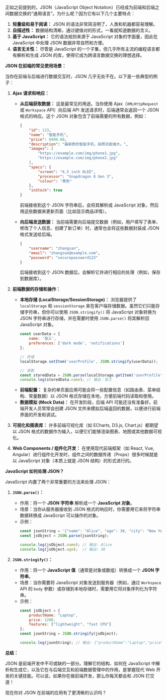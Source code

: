 
正如之前提到的，JSON（JavaScript Object Notation）已经成为前端和后端之间数据交换的“通用语言”。为什么呢？因为它有以下几个主要特点：

1.  **轻量级和易于阅读：** JSON 的语法非常简洁明了，人类和机器都容易理解。
2.  **自描述性：** 数据结构清晰，通过键值对的形式，一看就知道数据的含义。
3.  **基于 JavaScript：** 它的语法规则来源于 JavaScript 对象的字面量，因此在 JavaScript 中处理 JSON 数据非常自然和方便。
4.  **语言无关性：** 尽管是 JavaScript 的一个子集，但几乎所有主流的编程语言都有解析和生成 JSON 的库，使得它成为跨语言数据交换的理想选择。

**JSON 在前端的常见使用场景：**

当你在前端与后端进行数据交互时，JSON 几乎无处不在。以下是一些典型的例子：

1.  **Ajax 请求和响应：**
    * **从后端获取数据：** 这是最常见的用途。当你使用 Ajax（`XMLHttpRequest` 或 `Workspace` API）向后端 API 发送请求时，后端通常会返回一个 JSON 格式的响应。这个 JSON 对象包含了前端需要的所有数据，例如：
        ```json
        {
            "id": 123,
            "name": "智能手机",
            "price": 6999.00,
            "description": "最新款的智能手机，拍照功能强大。",
            "images": [
                "https://example.com/img/phone1.jpg",
                "https://example.com/img/phone2.jpg"
            ],
            "specs": {
                "screen": "6.5 inch OLED",
                "processor": "Snapdragon 8 Gen 3",
                "colour": "黑色"
            },
            "inStock": true
        }
        ```
        前端接收到这个 JSON 字符串后，会将其解析成 JavaScript 对象，然后用这些数据来更新页面（比如显示商品详情）。

    * **向后端发送数据：** 当前端需要向后端提交数据（例如，用户填写了表单、修改了个人信息、创建了新订单）时，通常也会将这些数据封装成 JSON 格式发送给后端。
        ```json
        {
            "username": "zhangsan",
            "email": "zhangsan@example.com",
            "password": "securepassword123"
        }
        ```
        后端接收到这个 JSON 数据后，会解析它并进行相应的处理（例如，保存到数据库）。

2.  **前端数据的存储和操作：**
    * **本地存储 (LocalStorage/SessionStorage)：** 浏览器提供了 `localStorage` 和 `sessionStorage` 来在客户端存储数据。虽然它们只能存储字符串，但你可以使用 `JSON.stringify()` 将 JavaScript 对象转换为 JSON 字符串进行存储，并在需要时使用 `JSON.parse()` 将其解析回 JavaScript 对象。
        ```javascript
        const userData = {
            name: '张三',
            preferences: ['dark mode', 'notifications']
        };

        // 存储
        localStorage.setItem('userProfile', JSON.stringify(userData));

        // 读取
        const storedData = JSON.parse(localStorage.getItem('userProfile'));
        console.log(storedData.name); // 输出：张三
        ```
    * **前端配置：** 复杂的单页面应用可能会将一些配置信息（如路由表、菜单结构、常量数据）以 JSON 格式存储在本地，方便前端代码读取和使用。
    * **数据模拟 (Mock Data)：** 在开发阶段，后端 API 可能还没有准备好。前端开发人员常常会创建 JSON 文件来模拟后端返回的数据，以便进行前端界面的开发和调试。

3.  **可视化和图表库：** 许多前端可视化库（如 ECharts, D3.js, Chart.js）都期望以 JSON 格式的数据作为输入，以便它们能够渲染图表、地图或其他数据可视化。

4.  **Web Components / 组件化开发：** 在使用现代前端框架（如 React, Vue, Angular）进行组件化开发时，组件之间的数据传递（Props）很多时候就是以 JavaScript 对象（本质上就是 JSON 结构）的形式进行的。

**JavaScript 如何处理 JSON？**

JavaScript 内置了两个非常重要的方法来处理 JSON：

1.  **`JSON.parse()`：**
    * 作用：将一个 **JSON 字符串** 解析成一个 **JavaScript 对象**。
    * 场景：当你从服务器接收到 JSON 格式的响应时，你需要用它来将字符串数据转换成 JavaScript 可以操作的对象。
    * 示例：
        ```javascript
        const jsonString = '{"name": "Alice", "age": 30, "city": "New York"}';
        const jsObject = JSON.parse(jsonString);

        console.log(jsObject.name); // 输出: Alice
        console.log(jsObject.age);  // 输出: 30
        ```

2.  **`JSON.stringify()`：**
    * 作用：将一个 **JavaScript 值**（通常是对象或数组）转换成一个 **JSON 字符串**。
    * 场景：当你需要将 JavaScript 对象发送到服务器（例如，通过 `Workspace` API 的 `body` 参数）或存储到本地存储时，需要用它将对象序列化为字符串。
    * 示例：
        ```javascript
        const jsObject = {
            productName: "Laptop",
            price: 1200,
            features: ["lightweight", "fast CPU"]
        };
        const jsonString = JSON.stringify(jsObject);

        console.log(jsonString); // 输出: {"productName":"Laptop","price":1200,"features":["lightweight","fast CPU"]}
        ```

**总结：**

JSON 是前端开发中不可或缺的一部分。理解它的结构、如何在 JavaScript 中解析和生成它，以及它在与后端交互和前端数据管理中的作用，是掌握现代 Web 开发的关键技能。可以说，如果你在做前端开发，那么你每天都会和 JSON 打交道！

现在你对 JSON 在前端的应用有了更清晰的认识吗？
